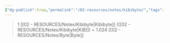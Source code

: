 ```yaml
---
{"dg-publish":true,"permalink":"/02-resources/notes/kibibyte/","tags":["mathe/binärzahlen"],"updated":"2025-03-23T11:15:17.000+01:00"}
---
```


>1 [[02 - RESOURCES/Notes/Kibibyte\|Kibibyte]] ([[02 - RESOURCES/Notes/Kibibyte\|KiB]]) = 1.024 [[02 - RESOURCES/Notes/Byte\|Byte]]